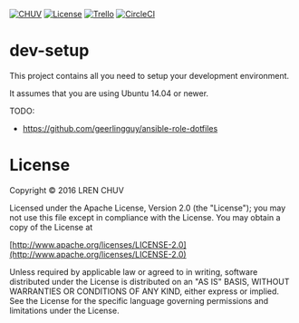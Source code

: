 [![CHUV](https://img.shields.io/badge/CHUV-LREN-AF4C64.svg)](https://www.unil.ch/lren/en/home.html) [![License](https://img.shields.io/badge/license-Apache--2.0-blue.svg)](https://github.com/LREN-CHUV/dev-setup/blob/master/LICENSE.md) [![Trello](https://img.shields.io/badge/trello-dev-blue.svg)](https://trello.com/b/4lsExdnC/dev-development-tools) [![CircleCI](https://circleci.com/gh/LREN-CHUV/dev-setup.svg?style=svg)](https://circleci.com/gh/LREN-CHUV/dev-setup)

# dev-setup

This project contains all you need to setup your development environment.

It assumes that you are using Ubuntu 14.04 or newer.

TODO:
  - https://github.com/geerlingguy/ansible-role-dotfiles

# License

Copyright © 2016 LREN CHUV

Licensed under the Apache License, Version 2.0 (the "License");
you may not use this file except in compliance with the License.
You may obtain a copy of the License at

   [http://www.apache.org/licenses/LICENSE-2.0](http://www.apache.org/licenses/LICENSE-2.0)

Unless required by applicable law or agreed to in writing, software
distributed under the License is distributed on an "AS IS" BASIS,
WITHOUT WARRANTIES OR CONDITIONS OF ANY KIND, either express or implied.
See the License for the specific language governing permissions and
limitations under the License.
